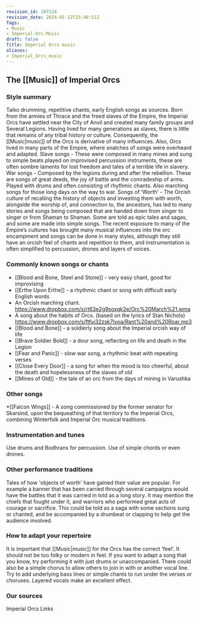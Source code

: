 ```yaml
---
revision_id: 107134
revision_date: 2024-01-12T23:48:51Z
Tags:
- Music
- Imperial-Orc-Music
draft: false
Title: Imperial Orcs music
aliases:
- Imperial_Orcs_music
---
```

## The [[Music]] of Imperial Orcs
### Style summary
Taiko drumming, repetitive chants, early English songs as sources.
Born from the armies of Thrace and the freed slaves of the Empire, the Imperial Orcs have settled near the City of Anvil and created many family groups and Several Legions. Having lived for many generations as slaves, there is little that remains of any tribal history or culture. Consequently, the [[Music|music]] of the Orcs is derivative of many influences. Also, Orcs lived in many parts of the Empire, where snatches of songs were overheard and adapted. 
Slave songs - These were composed in many mines and sung to simple beats played on improvised percussion instruments, these are often sombre laments for lost freedom and tales of a terrible life in slavery.
War songs - Composed by the legions during and after the rebellion. These are songs of great deeds,  the joy of battle and the comradeship of arms. Played with drums and often consisting of rhythmic chants. Also marching songs for those long days on the way to war.
Songs of ‘Worth’ - The Orcish culture of recalling the history of objects and investing them with worth, alongside the worship of, and connection to, the ancestors, has led to many stories and songs being composed that are handed down from singer to singer or from Shaman to Shaman. Some are told as epic tales and sagas, and some are made into simple songs. The recent exposure to many of the Empire’s cultures has brought many musical influences into the orc encampment and songs can be done in many styles, although they still have an orcish feel of chants and repetition to them, and instrumentation is often simplified to percussion, drones and layers of voices.
### Commonly known songs or chants
* [[Blood and Bone, Steel and Stone]] - very easy chant, good for improvising
* [[Erthe Upon Erthe]] - a rhythmic chant or song with difficult early English words
* An Orcish marching chant. https://www.dropbox.com/s/rt63e2g9soxgk2e/Orc%20March%21.wma
* A song about the habits  of Orcs. (based on the lyrics of Stan Nichols) https://www.dropbox.com/s/ftfui32zsk7lyoa/Rant%20and%20Roar.mp3
* [[Blood and Bone]] - a soldierly song about the Imperial orcish way of life
* [[Brave Soldier Bold]] - a dour song, reflecting on life and death in the Legion
* [[Fear and Panic]] - slow war song, a rhythmic beat with repeating verses 
* [[Close Every Door]] - a song for when the mood is too cheerful, about the death and hopelessness of the slaves of old
* [[Mines of Old]] - the tale of an orc from the days of mining in Varushka
### Other songs
*[[Falcon Wings]] - A song commissioned by the former senator for Skarsind, upon the bequeathing of that territory to the Imperial Orcs, combining Winterfolk and Imperial Orc musical traditions.
### Instrumentation and tunes
Use drums and Bodhrans for percussion. 
Use of simple chords or even drones.
### Other performance traditions
Tales of how 'objects of worth' have gained their value are popular. For example a banner that has been carried through several campaigns would have the battles that it was carried in told as a long story. It may mention the chiefs that fought under it, and warriors who performed great acts of courage or sacrifice. This could be told as a saga with some sections sung or chanted, and be accompanied by a drumbeat or clapping to help get the audience involved.
### How to adapt your repertoire
It is important that [[Music|music]] for the Orcs has the correct 'feel'. It should not be too folky or modern in feel. If you want to adapt a song that you know, try performing it with just drums or unaccompanied. 
There could also be a simple chorus to allow others to join in with or another  vocal line. Try to add underlying bass lines or simple chants to run under the verses or choruses. Layered vocals make an excellent effect.
### Our sources
Imperial Orcs Links